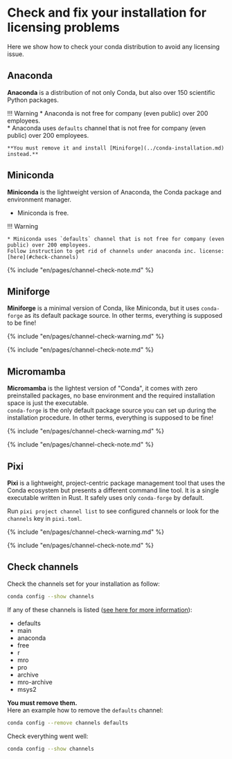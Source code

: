 # Check and fix your installation for licensing problems

Here we show how to check your conda distribution to avoid any licensing issue.

## Anaconda

**Anaconda** is a distribution of not only Conda, but also over 150 scientific Python packages.  

!!! Warning
    * Anaconda is not free for company (even public) over 200 employees.  
    * Anaconda uses `defaults` channel that is not free for company (even public) over 200 employees.


    **You must remove it and install [Miniforge](../conda-installation.md) instead.**

## Miniconda

**Miniconda** is the lightweight version of Anaconda, the Conda package and environment manager.  

* Miniconda is free.

!!! Warning

    * Miniconda uses `defaults` channel that is not free for company (even public) over 200 employees.  
    Follow instruction to get rid of channels under anaconda inc. license: [here](#check-channels)


{%
include "en/pages/channel-check-note.md"
%}

## Miniforge

 **Miniforge**  is a minimal version of Conda, like Miniconda, but it uses `conda-forge` as its default package source. In other terms, everything is supposed to be fine!  

{%
include "en/pages/channel-check-warning.md"
%}

{%
include "en/pages/channel-check-note.md"
%}

## Micromamba

 **Micromamba**  is the lightest version of "Conda", it comes with zero preinstalled packages, no base environment and the required installation space is just the executable.  
`conda-forge` is the only default package source you can set up during the installation procedure. In other terms, everything is supposed to be fine!  

{%
include "en/pages/channel-check-warning.md"
%}

{%
include "en/pages/channel-check-note.md"
%}

## Pixi

**Pixi** is a lightweight, project-centric package management tool that uses the Conda ecosystem but presents a different command line tool.
It is a single executable written in Rust.
It safely uses only `conda-forge` by default.

Run `pixi project channel list` to see configured channels or look for the `channels` key in `pixi.toml`.

{%
include "en/pages/channel-check-warning.md"
%}

{%
include "en/pages/channel-check-note.md"
%}

## Check channels


Check the channels set for your installation as follow:

```bash
conda config --show channels
```

If any of these channels is listed ([see here for more information](../list_channels)): 

* defaults
* main 
* anaconda
* free
* r 
* mro
* pro
* archive
* mro-archive
* msys2

**You must remove them.**  
Here an example how to remove the `defaults` channel:

```bash
conda config --remove channels defaults
```
        
Check everything went well:

```bash
conda config --show channels
```
